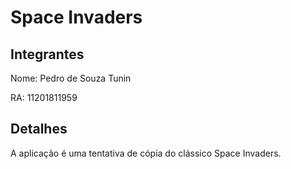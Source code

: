 # Space Invaders

## Integrantes

Nome: Pedro de Souza Tunin

RA: 11201811959

## Detalhes

A aplicação é uma tentativa de cópia do clássico Space Invaders.
